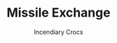 ---
media: "images/rounds/war/missile_exchange.png"
media_type: image
type: art
title: Missile Exchange
author: [Incendiary Crocs]
desc: Two Soviet Marines exchange anti-tank missiles in the Afterlife Bar.
---
